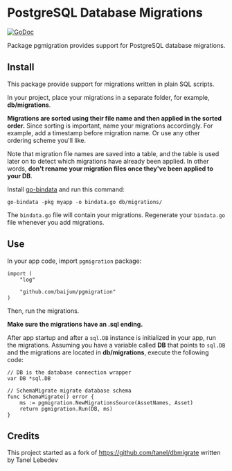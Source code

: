 # PostgreSQL Database Migrations

[![GoDoc](https://godoc.org/github.com/baijum/pgmigration?status.svg)](https://godoc.org/github.com/baijum/pgmigration)

Package pgmigration provides support for PostgreSQL database
migrations.

## Install

This package provide support for migrations written in plain SQL
scripts.

In your project, place your migrations in a separate folder, for
example, **db/migrations**.

**Migrations are sorted using their file name and then applied in the
sorted order.** Since sorting is important, name your migrations
accordingly.  For example, add a timestamp before migration name.  Or
use any other ordering scheme you'll like.

Note that migration file names are saved into a table, and the table
is used later on to detect which migrations have already been applied.
In other words, **don't rename your migration files once they've been
applied to your DB**.

Install [go-bindata](https://github.com/jteeuwen/go-bindata) and run this
command:

    go-bindata -pkg myapp -o bindata.go db/migrations/

The `bindata.go` file will contain your migrations. Regenerate your
`bindata.go` file whenever you add migrations.

## Use

In your app code, import `pgmigration` package:
```golang
import (
    "log"

    "github.com/baijum/pgmigration"
)
```

Then, run the migrations.

**Make sure the migrations have an .sql ending.**

After app startup and after a `sql.DB` instance is initialized in your
app, run the migrations.  Assuming you have a variable called **DB**
that points to `sql.DB` and the migrations are located in
**db/migrations**, execute the following code:

```golang
// DB is the database connection wrapper
var DB *sql.DB

// SchemaMigrate migrate database schema
func SchemaMigrate() error {
	ms := pgmigration.NewMigrationsSource(AssetNames, Asset)
	return pgmigration.Run(DB, ms)
}
```

## Credits

This project started as a fork of https://github.com/tanel/dbmigrate written by Tanel Lebedev
